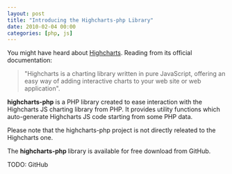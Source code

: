 ```yaml
--- 
layout: post
title: "Introducing the Highcharts-php Library"
date: 2010-02-04 00:00
categories: [php, js] 
---
```


You might have heard about <a
href="http://www.highcharts.com/" target="_blank">Highcharts</a>. Reading from its
official documentation:

> "Highcharts is a charting library written in pure JavaScript,
  offering an easy way of adding interactive charts to your web site
  or web application".

<strong>highcharts-php</strong> is a PHP library created to ease interaction
with the Highcharts JS charting library from PHP. It provides
utility functions which auto-generate Highcharts JS code starting from
some PHP data.

Please note that the highcharts-php project is not directly releated
to the Highcharts one.

The <strong>highcharts-php </strong>library is available for free
download from GitHub.

TODO: GitHub
